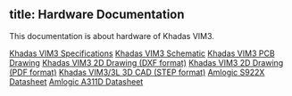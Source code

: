 title: Hardware Documentation
---

This documentation is about hardware of Khadas VIM3.

[Khadas VIM3 Specifications](https://dl.khadas.com/Hardware/VIM3/Specs/Khadas_VIM3_Specs.pdf)
[Khadas VIM3 Schematic](https://dl.khadas.com/Hardware/VIM3/Schematic/VIM3_V11_Sch.pdf)
[Khadas VIM3 PCB Drawing](https://dl.khadas.com/Hardware/VIM3/Schematic/VIM3_V11_Silk.pdf)
[Khadas VIM3 2D Drawing (DXF format)](https://dl.khadas.com/Hardware/VIM3/DXF/VIM3_V11_DXF.7z)
[Khadas VIM3 2D Drawing (PDF format)]()
[Khadas VIM3/3L 3D CAD (STEP format)](https://dl.khadas.com/Hardware/VIM3/CAD/VIM3%20v12%203D%20CAD%2009-Sep-2019.zip)
[Amlogic S922X Datasheet](https://dl.khadas.com/Hardware/VIM3/Datasheet/S922X_Datasheet_Wesion.pdf)
[Amlogic A311D Datasheet](https://dl.khadas.com/Hardware/VIM3/Datasheet/A311D_Datasheet_01_Wesion.pdf)
